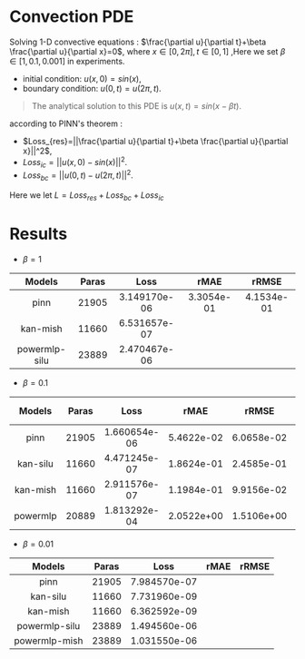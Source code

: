 # Convection PDE

Solving 1-D convective equations : $\frac{\partial u}{\partial t}+\beta \frac{\partial u}{\partial x}=0$, where $x\in [0,2\pi],t\in [0,1]$ ,Here we set $\beta \in[1,0.1,0.001]$ in experiments.

- initial condition: $u(x,0)=sin(x)$,
- boundary condition: $u(0,t) = u(2\pi,t)$.

> The analytical solution to this PDE is $u(x, t) = sin(x −\beta t)$.

according to PINN's theorem :

- $Loss_{res}=||\frac{\partial u}{\partial t}+\beta \frac{\partial u}{\partial x}||^2$,
- $Loss_{ic}=||u(x,0)-sin(x)||^2$.
- $Loss_{bc}= ||u(0,t)-u(2\pi,t)||^2$.

Here we let $L=Loss_{res}+Loss_{bc}+Loss_{ic}$

# Results
- $\beta = 1$

| Models   | Paras  |  Loss         |  rMAE  | rRMSE |
| :----:   | :----:     | :----:       | :----: | :----: |
| pinn     | 21905    |   3.149170e-06 |3.3054e-01 | 4.1534e-01| 
| kan-mish | 11660    |  6.531657e-07|||
| powermlp-silu | 23889| 2.470467e-06 ||| 

 
- $\beta = 0.1$

| Models   | Paras  |  Loss         |  rMAE  | rRMSE |  Training Time |
| :----:   | :----:     | :----:       | :----: | :----: | :----: |
| pinn     | 21905    | 1.660654e-06 |5.4622e-02 |6.0658e-02 |44.37|
| kan-silu | 11660    |  4.471245e-07  |1.8624e-01|2.4585e-01|75.71 |
| kan-mish | 11660    |    2.911576e-07 |1.1984e-01|9.9156e-02|77.27 |
| powermlp  | 20889 | 1.813292e-04 |2.0522e+00|1.5106e+00| 105.52 |

- $\beta = 0.01$

| Models   | Paras  |  Loss         |  rMAE  | rRMSE |
| :----:   | :----:     | :----:       | :----: | :----: |
| pinn     | 21905   | 7.984570e-07 |  
| kan-silu | 11660   |   7.731960e-09  |||
| kan-mish | 11660    |  6.362592e-09 |||
| powermlp-silu | 23889 |  1.494560e-06 |||
| powermlp-mish | 23889|  1.031550e-06|||
